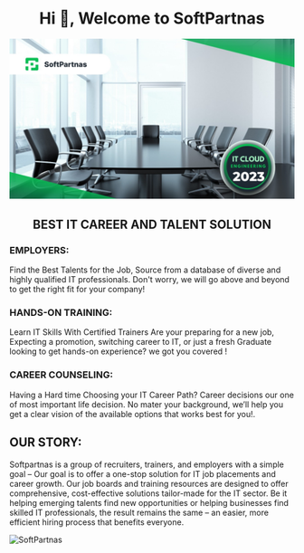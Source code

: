 <h1 align="center">Hi 👋, Welcome to SoftPartnas</h1>

![reload apache](IMG-20230108-WA0008.jpg)

<h2 align="center">BEST IT CAREER AND TALENT SOLUTION</h2>

### EMPLOYERS:
Find the Best Talents for the Job, Source from a database of diverse and highly qualified IT professionals. Don't worry, we will go above and beyond to get the right fit for your company!
  
### HANDS-ON TRAINING:
Learn IT Skills With Certified Trainers
Are your preparing for a new job, Expecting a promotion, switching career to IT, or just a fresh Graduate looking to get hands-on experience? we got you covered !
  
### CAREER COUNSELING:
Having a Hard time Choosing your IT Career Path?
Career decisions our one of most important life decision. No mater your background, we’ll help you get a clear vision of the available options that works best for you!.

## OUR STORY:
  
Softpartnas is a group of recruiters, trainers, and employers with a simple goal – Our goal is to offer a one-stop solution for IT job placements and career growth. Our job boards and training resources are designed to offer comprehensive, cost-effective solutions tailor-made for the IT sector. Be it helping emerging talents find new opportunities or helping businesses find skilled IT professionals, the result remains the same – an easier, more efficient hiring process that benefits everyone.</h2>
<p align="left"> <img src="https://komarev.com/ghpvc/?username=SoftPaartnas&label=Profile%20views&color=0e75b6&style=flat" alt="SoftPartnas" /> </p>

